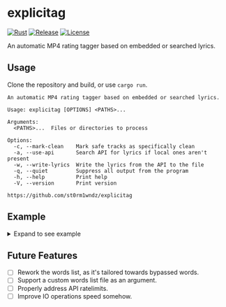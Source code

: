 # explicitag

[![Rust](https://github.com/st0rmw1ndz/explicitag/workflows/Rust/badge.svg)](https://github.com/st0rmw1ndz/explicitag/actions/workflows/rust.yml)
[![Release](https://img.shields.io/github/v/release/st0rmw1ndz/explicitag)](https://github.com/st0rmw1ndz/explicitag/releases/latest)
[![License](https://img.shields.io/github/license/st0rmw1ndz/explicitag)](https://github.com/st0rmw1ndz/explicitag/blob/main/LICENSE)

An automatic MP4 rating tagger based on embedded or searched lyrics.

## Usage

Clone the repository and build, or use `cargo run`.

```
An automatic MP4 rating tagger based on embedded or searched lyrics.

Usage: explicitag [OPTIONS] <PATHS>...

Arguments:
  <PATHS>...  Files or directories to process

Options:
  -c, --mark-clean    Mark safe tracks as specifically clean
  -a, --use-api       Search API for lyrics if local ones aren't present
  -w, --write-lyrics  Write the lyrics from the API to the file
  -q, --quiet         Suppress all output from the program
  -h, --help          Print help
  -V, --version       Print version

https://github.com/st0rm1wndz/explicitag
```

## Example

<details>
  <summary>Expand to see example</summary>
  <br>

  ```
  D:\Files\Music Library\Gorillaz\(2010) Plastic Beach\1.09 - Some Kind of Nature.m4a - Rating is the same as current
  D:\Files\Music Library\Gorillaz\(2010) Plastic Beach\1.10 - On Melancholy Hill.m4a - Rating is the same as current
  D:\Files\Music Library\Motion City Soundtrack\(2003) I Am the Movie\1.01 - Cambridge.m4a - Rating is the same as current
  D:\Files\Music Library\Gorillaz\(2010) Plastic Beach\1.05 - Stylo.m4a - (Local) Explicit
  D:\Files\Music Library\Gorillaz\(2005) Demon Days\1.09 - November Has Come.m4a - (Local) Explicit
  D:\Files\Music Library\Motion City Soundtrack\(2005) Commit This to Memory\1.03 - When _You're_ Around.m4a - (Local) Explicit
  D:\Files\Music Library\Gorillaz\(2005) Demon Days\1.15 - Demon Days.m4a - (Local) Explicit
  D:\Files\Music Library\Gorillaz\(2010) Plastic Beach\1.03 - White Flag.m4a - (Local) Explicit
  D:\Files\Music Library\Gorillaz\(2001) Gorillaz\1.01 - Re-Hash.m4a - (Local) Explicit
  D:\Files\Music Library\Motion City Soundtrack\(2003) I Am the Movie\1.13 - Autographs & Apologies.m4a - (Local) Explicit
  D:\Files\Music Library\Modest Mouse\(2007) We Were Dead Before the Ship Even Sank\1.13 - People as Places as People.m4a - (Local) Explicit
  D:\Files\Music Library\Motion City Soundtrack\(2005) Commit This to Memory\1.04 - Resolution.m4a - (Local) Explicit
  D:\Files\Music Library\Gorillaz\(2005) Demon Days\1.06 - Feel Good Inc..m4a - (Local) Explicit
  D:\Files\Music Library\Modest Mouse\(2007) We Were Dead Before the Ship Even Sank\1.14 - Invisible.m4a - (Local) Explicit
  D:\Files\Music Library\Gorillaz\(2001) Gorillaz\1.15 - M1 A1.m4a - (Local) Explicit
  D:\Files\Music Library\Filter\(2002) The Amalgamut\1.12 - The 4th.m4a - (Local) Explicit
  D:\Files\Music Library\Gorillaz\(2005) Demon Days\1.14 - Don’t Get Lost in Heaven.m4a - Rating is the same as current
  D:\Files\Music Library\Gorillaz\(2005) Demon Days\1.01 - Intro.m4a - Rating is the same as current
  D:\Files\Music Library\Gorillaz\(2005) Demon Days\1.11 - White Light.m4a - Rating is the same as current
  D:\Files\Music Library\Gorillaz\(2005) Demon Days\1.12 - DARE.m4a - Rating is the same as current
  D:\Files\Music Library\Motion City Soundtrack\(2005) Commit This to Memory\1.05 - Feel Like Rain.m4a - Rating is the same as current
  D:\Files\Music Library\Gorillaz\(2005) Demon Days\1.13 - Fire Coming Out of the Monkey’s Head.m4a - (Local) Explicit
  D:\Files\Music Library\Motion City Soundtrack\(2003) I Am the Movie\1.02 - Shiver.m4a - (Local) Explicit
  D:\Files\Music Library\Gorillaz\(2005) Demon Days\1.07 - El Mañana.m4a - (Local) Explicit
  D:\Files\Music Library\Gorillaz\(2005) Demon Days\1.08 - Every Planet We Reach Is Dead.m4a - (Local) Explicit
  D:\Files\Music Library\Gorillaz\(2005) Demon Days\1.10 - All Alone.m4a - (Local) Explicit
  D:\Files\Music Library\Gorillaz\(2010) Plastic Beach\1.04 - Rhinestone Eyes.m4a - (Local) Explicit
  D:\Files\Music Library\Gorillaz\(2005) Demon Days\1.05 - Dirty Harry.m4a - (Local) Explicit

  ```
</details>

## Future Features

- [ ] Rework the words list, as it's tailored towards bypassed words.
- [ ] Support a custom words list file as an argument.
- [ ] Properly address API ratelimits.
- [ ] Improve IO operations speed somehow.
